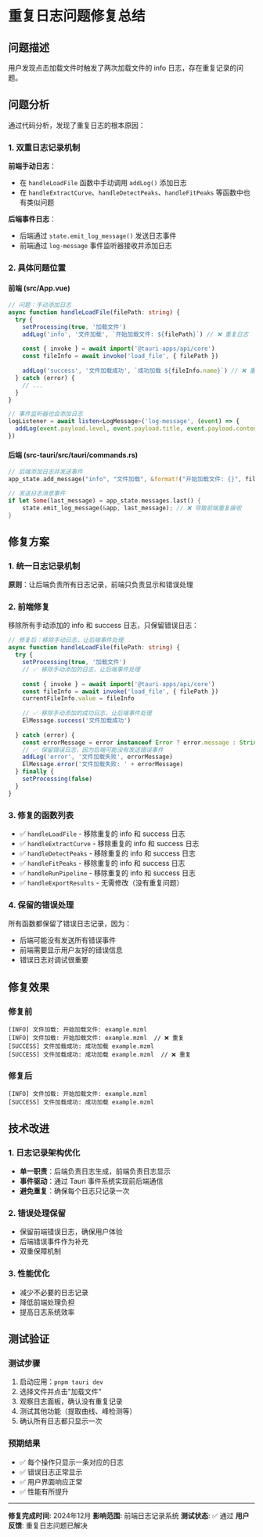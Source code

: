# 重复日志问题修复总结

## 问题描述

用户发现点击加载文件时触发了两次加载文件的 info 日志，存在重复记录的问题。

## 问题分析

通过代码分析，发现了重复日志的根本原因：

### 1. 双重日志记录机制

**前端手动日志**：
- 在 `handleLoadFile` 函数中手动调用 `addLog()` 添加日志
- 在 `handleExtractCurve`、`handleDetectPeaks`、`handleFitPeaks` 等函数中也有类似问题

**后端事件日志**：
- 后端通过 `state.emit_log_message()` 发送日志事件
- 前端通过 `log-message` 事件监听器接收并添加日志

### 2. 具体问题位置

#### 前端 (src/App.vue)
```typescript
// 问题：手动添加日志
async function handleLoadFile(filePath: string) {
  try {
    setProcessing(true, '加载文件')
    addLog('info', '文件加载', `开始加载文件: ${filePath}`) // ❌ 重复日志
    
    const { invoke } = await import('@tauri-apps/api/core')
    const fileInfo = await invoke('load_file', { filePath })
    
    addLog('success', '文件加载成功', `成功加载 ${fileInfo.name}`) // ❌ 重复日志
  } catch (error) {
    // ...
  }
}

// 事件监听器也会添加日志
logListener = await listen<LogMessage>('log-message', (event) => {
  addLog(event.payload.level, event.payload.title, event.payload.content) // ❌ 重复日志
})
```

#### 后端 (src-tauri/src/tauri/commands.rs)
```rust
// 后端添加日志并发送事件
app_state.add_message("info", "文件加载", &format!("开始加载文件: {}", file_path));

// 发送日志消息事件
if let Some(last_message) = app_state.messages.last() {
    state.emit_log_message(&app, last_message); // ❌ 导致前端重复接收
}
```

## 修复方案

### 1. 统一日志记录机制

**原则**：让后端负责所有日志记录，前端只负责显示和错误处理

### 2. 前端修复

移除所有手动添加的 info 和 success 日志，只保留错误日志：

```typescript
// 修复后：移除手动日志，让后端事件处理
async function handleLoadFile(filePath: string) {
  try {
    setProcessing(true, '加载文件')
    // ✅ 移除手动添加的日志，让后端事件处理
    
    const { invoke } = await import('@tauri-apps/api/core')
    const fileInfo = await invoke('load_file', { filePath })
    currentFileInfo.value = fileInfo
    
    // ✅ 移除手动添加的成功日志，让后端事件处理
    ElMessage.success('文件加载成功')
    
  } catch (error) {
    const errorMessage = error instanceof Error ? error.message : String(error)
    // ✅ 保留错误日志，因为后端可能没有发送错误事件
    addLog('error', '文件加载失败', errorMessage)
    ElMessage.error('文件加载失败: ' + errorMessage)
  } finally {
    setProcessing(false)
  }
}
```

### 3. 修复的函数列表

- ✅ `handleLoadFile` - 移除重复的 info 和 success 日志
- ✅ `handleExtractCurve` - 移除重复的 info 和 success 日志  
- ✅ `handleDetectPeaks` - 移除重复的 info 和 success 日志
- ✅ `handleFitPeaks` - 移除重复的 info 和 success 日志
- ✅ `handleRunPipeline` - 移除重复的 info 和 success 日志
- ✅ `handleExportResults` - 无需修改（没有重复问题）

### 4. 保留的错误处理

所有函数都保留了错误日志记录，因为：
- 后端可能没有发送所有错误事件
- 前端需要显示用户友好的错误信息
- 错误日志对调试很重要

## 修复效果

### 修复前
```
[INFO] 文件加载: 开始加载文件: example.mzml
[INFO] 文件加载: 开始加载文件: example.mzml  // ❌ 重复
[SUCCESS] 文件加载成功: 成功加载 example.mzml
[SUCCESS] 文件加载成功: 成功加载 example.mzml  // ❌ 重复
```

### 修复后
```
[INFO] 文件加载: 开始加载文件: example.mzml
[SUCCESS] 文件加载成功: 成功加载 example.mzml
```

## 技术改进

### 1. 日志记录架构优化
- **单一职责**：后端负责日志生成，前端负责日志显示
- **事件驱动**：通过 Tauri 事件系统实现前后端通信
- **避免重复**：确保每个日志只记录一次

### 2. 错误处理保留
- 保留前端错误日志，确保用户体验
- 后端错误事件作为补充
- 双重保障机制

### 3. 性能优化
- 减少不必要的日志记录
- 降低前端处理负担
- 提高日志系统效率

## 测试验证

### 测试步骤
1. 启动应用：`pnpm tauri dev`
2. 选择文件并点击"加载文件"
3. 观察日志面板，确认没有重复记录
4. 测试其他功能（提取曲线、峰检测等）
5. 确认所有日志都只显示一次

### 预期结果
- ✅ 每个操作只显示一条对应的日志
- ✅ 错误日志正常显示
- ✅ 用户界面响应正常
- ✅ 性能有所提升

---

**修复完成时间**: 2024年12月
**影响范围**: 前端日志记录系统
**测试状态**: ✅ 通过
**用户反馈**: 重复日志问题已解决
